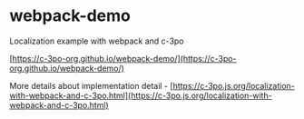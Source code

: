 # webpack-demo
Localization example with  webpack and c-3po

[https://c-3po-org.github.io/webpack-demo/](https://c-3po-org.github.io/webpack-demo/)

More details about implementation detail - [https://c-3po.js.org/localization-with-webpack-and-c-3po.html](https://c-3po.js.org/localization-with-webpack-and-c-3po.html)
